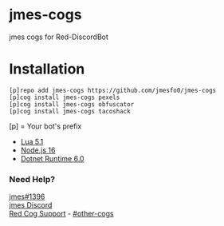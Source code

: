 # jmes-cogs
jmes cogs for Red-DiscordBot

# Installation
```
[p]repo add jmes-cogs https://github.com/jmesfo0/jmes-cogs
[p]cog install jmes-cogs pexels
[p]cog install jmes-cogs obfuscator
[p]cog install jmes-cogs tacoshack
```
[p] = Your bot's prefix

- [Lua 5.1](https://sourceforge.net/projects/luabinaries/files/5.1.5/)<br>
- [Node.js 16](https://nodejs.org/dist/v16.17.1/)<br>
- [Dotnet Runtime 6.0](https://dotnet.microsoft.com/en-us/download/dotnet/6.0)<br>

### Need Help?
[jmes#1396](https://discordapp.com/users/309536563161989120)<br>
[jmes Discord](https://discord.jmes.dev)<br>
[Red Cog Support](https://discord.gg/GET4DVk) - [#other-cogs](https://discord.com/channels/240154543684321280/240212783503900673)<br><br>
